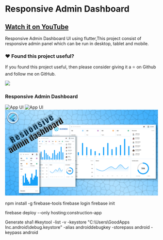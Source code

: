 # Responsive Admin Dashboard

## [Watch it on YouTube](https://youtu.be/MRiZpwdy1CM)


Responsive Admin Dashboard UI using flutter,This project consist of responsive admin panel which can be run in desktop, tablet and mobile.

### :heart: Found this project useful?

If you found this project useful, then please consider giving it a :star: on Github and follow me on GitHub.

<a href="https://www.buymeacoffee.com/iamsayuj"><img src="https://cdn.buymeacoffee.com/buttons/v2/default-yellow.png" height="60"></a>

### Responsive Admin Dashboard

![App UI](/adminpromo.gif)
![App UI](/scrvideo.gif)
![App UI](/thumb.png)


npm install -g firebase-tools
firebase login
firebase init

firebase deploy --only hosting:construction-app

Generate sha1
#keytool -list -v -keystore "C:\Users\GoodApps Inc\.android\debug.keystore" -alias androiddebugkey -storepass android -keypass android
